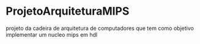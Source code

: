 # ProjetoArquiteturaMIPS
projeto da cadeira de arquitetura de computadores que tem como objetivo implementar um nucleo mips em hdl
